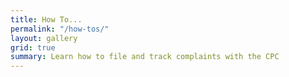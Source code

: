 ```yaml
---
title: How To...
permalink: "/how-tos/"
layout: gallery
grid: true
summary: Learn how to file and track complaints with the CPC
---
```


